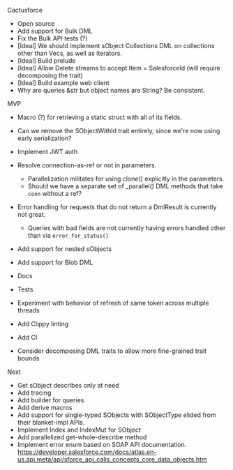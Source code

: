 Cactusforce

- Open source
- Add support for Bulk DML
- Fix the Bulk API tests (?)
- [Ideal] We should implement sObject Collections DML on collections other than Vecs, as well as iterators.
- [Ideal] Build prelude
- [Ideal] Allow Delete streams to accept Item = SalesforceId (will require decomposing the trait)
- [Ideal] Build example web client
- Why are queries &str but object names are String? Be consistent.

MVP

- Macro (?) for retrieving a static struct with all of its fields.
- Can we remove the SObjectWithId trait entirely, since we're now using early serialization?
- Implement JWT auth
- Resolve connection-as-ref or not in parameters.

  - Parallelization militates for using clone() explicitly in the parameters.
  - Should we have a separate set of \_parallel() DML methods that take `conn` without a ref?

- Error handling for requests that do not return a DmlResult is currently not great.

  - Queries with bad fields are not currently having errors handled other than via `error_for_status()`

- Add support for nested sObjects
- Add support for Blob DML
- Docs
- Tests
- Experiment with behavior of refresh of same token across multiple threads
- Add Clippy linting
- Add CI
- Consider decomposing DML traits to allow more fine-grained trait bounds

Next

- Get sObject describes only at need
- Add tracing
- Add builder for queries
- Add derive macros
- Add support for single-typed SObjects with SObjectType elided from their blanket-impl APIs.
- Implement Index and IndexMut for SObject
- Add parallelized get-whole-describe method
- Implement error enum based on SOAP API documentation. https://developer.salesforce.com/docs/atlas.en-us.api.meta/api/sforce_api_calls_concepts_core_data_objects.htm
